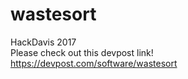 # wastesort
HackDavis 2017<br /> 
Please check out this devpost link! <br /> 
https://devpost.com/software/wastesort
